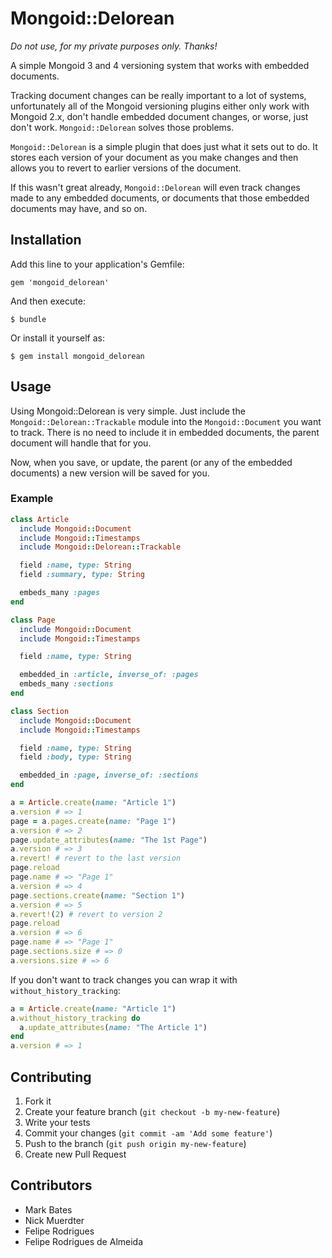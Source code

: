 # Mongoid::Delorean

*Do not use, for my private purposes only. Thanks!*

A simple Mongoid 3 and 4 versioning system that works with embedded documents.

Tracking document changes can be really important to a lot of systems, unfortunately all of the Mongoid versioning plugins either only work with Mongoid 2.x, don't handle embedded document changes, or worse, just don't work. `Mongoid::Delorean` solves those problems.

`Mongoid::Delorean` is a simple plugin that does just what it sets out to do. It stores each version of your document as you make changes and then allows you to revert to earlier versions of the document.

If this wasn't great already, `Mongoid::Delorean` will even track changes made to any embedded documents, or documents that those embedded documents may have, and so on.

## Installation

Add this line to your application's Gemfile:

    gem 'mongoid_delorean'

And then execute:

    $ bundle

Or install it yourself as:

    $ gem install mongoid_delorean

## Usage

Using Mongoid::Delorean is very simple. Just include the `Mongoid::Delorean::Trackable` module into the `Mongoid::Document` you want to track. There is no need to include it in embedded documents, the parent document will handle that for you.

Now, when you save, or update, the parent (or any of the embedded documents) a new version will be saved for you.

### Example

```ruby
class Article
  include Mongoid::Document
  include Mongoid::Timestamps
  include Mongoid::Delorean::Trackable

  field :name, type: String
  field :summary, type: String

  embeds_many :pages
end

class Page
  include Mongoid::Document
  include Mongoid::Timestamps

  field :name, type: String

  embedded_in :article, inverse_of: :pages
  embeds_many :sections
end

class Section
  include Mongoid::Document
  include Mongoid::Timestamps

  field :name, type: String
  field :body, type: String

  embedded_in :page, inverse_of: :sections
end

a = Article.create(name: "Article 1")
a.version # => 1
page = a.pages.create(name: "Page 1")
a.version # => 2
page.update_attributes(name: "The 1st Page")
a.version # => 3
a.revert! # revert to the last version
page.reload
page.name # => "Page 1"
a.version # => 4
page.sections.create(name: "Section 1")
a.version # => 5
a.revert!(2) # revert to version 2
page.reload
a.version # => 6
page.name # => "Page 1"
page.sections.size # => 0
a.versions.size # => 6
```

If you don't want to track changes you can wrap it with `without_history_tracking`:

```ruby
a = Article.create(name: "Article 1")
a.without_history_tracking do
  a.update_attributes(name: "The Article 1")
end
a.version # => 1
```

## Contributing

1. Fork it
2. Create your feature branch (`git checkout -b my-new-feature`)
3. Write your tests
4. Commit your changes (`git commit -am 'Add some feature'`)
5. Push to the branch (`git push origin my-new-feature`)
6. Create new Pull Request

## Contributors

* Mark Bates
* Nick Muerdter
* Felipe Rodrigues
* Felipe Rodrigues de Almeida
